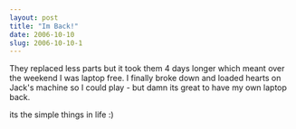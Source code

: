 ```yaml
---
layout: post
title: "Im Back!"
date: 2006-10-10
slug: 2006-10-10-1
---
```


They replaced less parts but it took them 4 days longer which meant over  the weekend I was laptop free.  I finally broke down and loaded hearts on Jack&apos;s machine so I could play - but damn its great to have my own laptop back.

its the simple things in life :)

